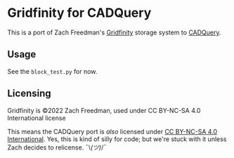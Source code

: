 # Gridfinity for CADQuery

This is a port of Zach Freedman's [Gridfinity](https://www.youtube.com/watch?v=ra_9zU-mnl8&t=1067s)
storage system to [CADQuery](https://github.com/CadQuery/cadquery).

## Usage

See the `block_test.py` for now.

## Licensing

Gridfinity is ©2022 Zach Freedman, used under CC BY-NC-SA 4.0 International
license

This means the CADQuery port is *also* licensed under [CC BY-NC-SA 4.0 International](https://creativecommons.org/licenses/by-nc-sa/4.0/).
Yes, this is kind of silly for code; but we're stuck with it unless Zach
decides to relicense. ¯\\_(ツ)_/¯